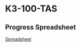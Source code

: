 # K3-100-TAS

## Progress Spreadsheet
[Spreadsheet](https://docs.google.com/spreadsheets/d/1_WTuglrHeRHaVXJMEGd3jrZsniQGHZHU9jgDgiZbx-c/edit#gid=1724677564)

